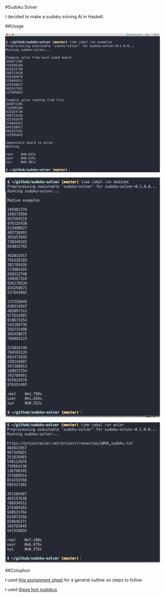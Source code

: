 #Sudoku Solver 

I decided to make a sudoku solving AI in Haskell. 

##Usage

![Examples](screenshots/examples.png)

![Medium Sudokus](screenshots/mediums.png)

![Euler](screenshots/euler.png)

##Colophon

I used [this assignment sheet](http://www.cse.chalmers.se/edu/year/2014/course/TDA555/lab3.html) for a general outline on steps to follow

I used [these test sudokus](https://github.com/rohanp/sudoku)